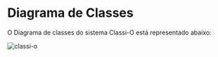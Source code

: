 ﻿# Diagrama de Classes

O Diagrama de classes do sistema Classi-O está representado abaixo:  

![classi-o](https://user-images.githubusercontent.com/19656573/32023828-3d05e1f2-b9b9-11e7-87ca-05a1a4af8bb0.jpg)


